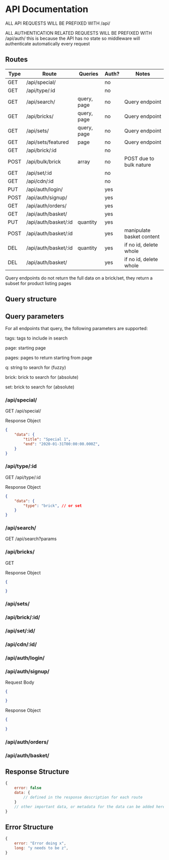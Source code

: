 # API Documentation

ALL API REQUESTS WILL BE PREFIXED WITH /api/

ALL AUTHENTICATION RELATED REQUESTS WILL BE PREFIXED WITH /api/auth/
this is because the API has no state so middleware will authenticate
automatically every request

## Routes

| Type | Route | Queries | Auth? | Notes |
| --- | --- | --- | -- | --- |
| GET   | /api/special/         |               | no  | |
| GET   | /api/type/:id         |               | no  | |
| GET   | /api/search/          | query, page   | no  | Query endpoint |
| GET   | /api/bricks/          | query, page   | no  | Query endpoint |
| GET   | /api/sets/            | query, page   | no  | Query endpoint |
| GET   | /api/sets/featured    | page          | no  | Query endpoint |
| GET   | /api/brick/:id        |               | no  | |
| POST  | /api/bulk/brick       | array         | no  | POST due to bulk nature |
| GET   | /api/set/:id          |               | no  | |
| GET   | /api/cdn/:id          |               | no  | |
| PUT   | /api/auth/login/      |               | yes | |
| POST  | /api/auth/signup/     |               | yes | |
| GET   | /api/auth/orders/     |               | yes | |
| GET   | /api/auth/basket/     |               | yes | |
| PUT   | /api/auth/basket/:id  | quantity      | yes | |
| POST  | /api/auth/basket/:id  |               | yes | manipulate basket content |
| DEL   | /api/auth/basket/:id  | quantity      | yes | if no id, delete whole |
| DEL   | /api/auth/basket/     |               | yes | if no id, delete whole |

Query endpoints do not return the full data on a brick/set, they return
a subset for product listing pages

## Query structure

## Query parameters

For all endpoints that query, the following parameters are supported:

tags: tags to include in search

page: starting page

pages: pages to return starting from page

q: string to search for (fuzzy)

brick: brick to search for (absolute)

set: brick to search for (absolute)

### /api/special/

GET /api/special/

Response Object
```json
{
    "data": {
        "title": "Special 1",
        "end": "2020-01-31T00:00:00.000Z",
    }
}
```

### /api/type/:id

GET /api/type/:id

Response Object
```json
{
    "data": {
        "type": "brick", // or set
    }
}
```

### /api/search/

GET /api/search?params

### /api/bricks/

GET

Response Object
```json
{

}
```

### /api/sets/
### /api/brick/:id/



### /api/set/:id/



### /api/cdn/:id/
### /api/auth/login/
### /api/auth/signup/

Request Body
```json
{

}
```

Response Object
```json
{
    
}
```

### /api/auth/orders/
### /api/auth/basket/

## Response Structure

```js
{
    error: false
    data: {
        // defined in the response description for each route
    }
    // other important data, or metadata for the data can be added here
}
```

## Error Structure

```js
{
    error: "Error doing x",
    long: "y needs to be z",
}
```

